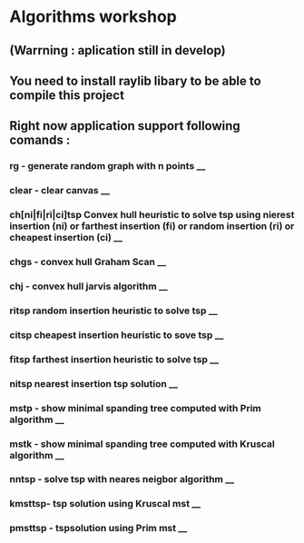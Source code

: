 # Algorithms workshop 
## (Warrning : aplication still in develop)
## You need to install raylib libary to be able to compile this project
## Right now application support following comands :
###	rg <n> - generate random graph with n points __
###	clear - clear canvas __
###	ch[ni|fi|ri|ci]tsp Convex hull heuristic to solve tsp using nierest insertion (ni) or farthest insertion (fi) or random insertion (ri) or cheapest insertion (ci) __
###	chgs - convex hull Graham Scan __
###	chj - convex hull jarvis algorithm __
###	ritsp random insertion heuristic to solve tsp __
###	citsp cheapest insertion heuristic to sove tsp __
###	fitsp farthest insertion heuristic to solve tsp __
###	nitsp nearest insertion tsp solution __
###	mstp - show minimal spanding tree computed with Prim algorithm __
###	mstk - show minimal spanding tree computed with Kruscal algorithm __
###	nntsp - solve tsp with neares neigbor algorithm __
###	kmsttsp- tsp solution using Kruscal mst __
###	pmsttsp - tspsolution using Prim mst __
